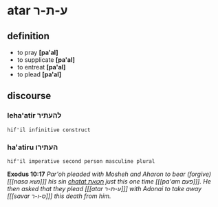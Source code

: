# atar ע-ת-ר

## definition

* to pray **\[pa'al]**
* to supplicate **\[pa'al]**
* to entreat **\[pa'al]**
* to plead **\[pa'al]**

## discourse

### leha'atir להעתיר

```
hif'il infinitive construct
```

### ha'atiru העתירו

```
hif'il imperative second person masculine plural
```

**Exodus 10:17** _Par'oh pleaded with Mosheh and Aharon to bear (forgive) \[\[\[nasa נשא]]] his sin_ [_chatat חטאת_](<chatat חטאת.md>) _just this one time \[\[\[pa'am פעם]]]. He then asked that they plead \[\[\[atar ע-ת-ר]]] with Adonai to take away \[\[\[savar ס-ו-ר]]] this death from him._
